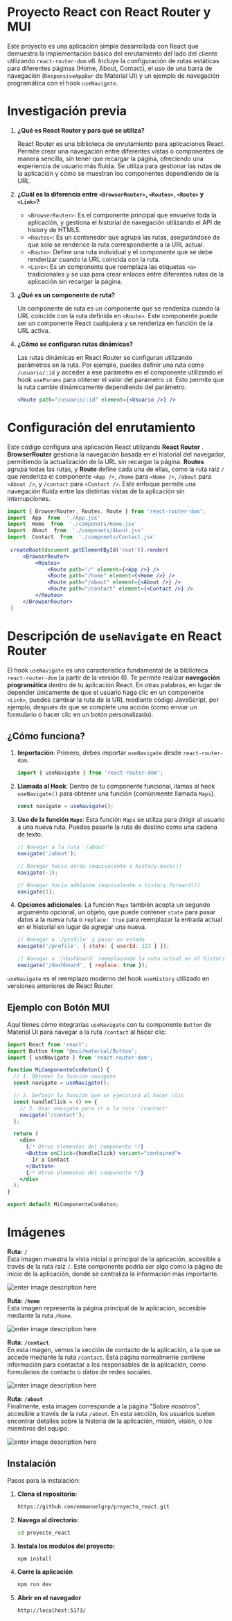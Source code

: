 # Proyecto React con React Router y MUI 
Este proyecto es una aplicación simple desarrollada con React que demuestra la implementación básica del enrutamiento del lado del cliente utilizando `react-router-dom` v6. Incluye la configuración de rutas estáticas para diferentes páginas (Home, About, Contact), el uso de una barra de navegación (`ResponsiveAppBar` de Material UI) y un ejemplo de navegación programática con el hook `useNavigate`.

# Investigación previa

1. **¿Qué es React Router y para qué se utiliza?**

   React Router es una biblioteca de enrutamiento para aplicaciones React. Permite crear una navegación entre diferentes vistas o componentes de manera sencilla, sin tener que recargar la página, ofreciendo una experiencia de usuario más fluida. Se utiliza para gestionar las rutas de la aplicación y cómo se muestran los componentes dependiendo de la URL.

2. **¿Cuál es la diferencia entre `<BrowserRouter>`, `<Routes>`, `<Route>` y `<Link>`?**

   - `<BrowserRouter>`: Es el componente principal que envuelve toda la aplicación, y gestiona el historial de navegación utilizando el API de history de HTML5. 
   - `<Routes>`: Es un contenedor que agrupa las rutas, asegurándose de que solo se renderice la ruta correspondiente a la URL actual.
   - `<Route>`: Define una ruta individual y el componente que se debe renderizar cuando la URL coincida con la ruta.
   - `<Link>`: Es un componente que reemplaza las etiquetas `<a>` tradicionales y se usa para crear enlaces entre diferentes rutas de la aplicación sin recargar la página.

3. **¿Qué es un componente de ruta?**

   Un componente de ruta es un componente que se renderiza cuando la URL coincide con la ruta definida en `<Route>`. Este componente puede ser un componente React cualquiera y se renderiza en función de la URL activa.

4. **¿Cómo se configuran rutas dinámicas?**

   Las rutas dinámicas en React Router se configuran utilizando parámetros en la ruta. Por ejemplo, puedes definir una ruta como `/usuario/:id` y acceder a ese parámetro en el componente utilizando el hook `useParams` para obtener el valor del parámetro `id`. Esto permite que la ruta cambie dinámicamente dependiendo del parámetro.

   ```jsx
   <Route path="/usuario/:id" element={<Usuario />} />
# Configuración del enrutamiento
Este código configura una aplicación React utilizando **React Router** . **BrowserRouter** gestiona la navegación basada en el historial del navegador, permitiendo la actualización de la URL sin recargar la página. **Routes** agrupa todas las rutas, y **Route** define cada una de ellas, como la ruta raíz `/` que renderiza el componente `<App />`, `/home` para `<Home />`, `/about` para `<About />`, y `/contact` para `<Contact />`. Este enfoque permite una navegación fluida entre las distintas vistas de la aplicación sin interrupciones.

   ```jsx
import { BrowserRouter, Routes, Route } from 'react-router-dom';
import  App  from  './App.jsx'
import  Home  from  './componets/Home.jsx'
import  About  from  './componets/About.jsx'
import  Contact  from  './componets/Contact.jsx'
    
    createRoot(document.getElementById('root')).render(
	    <BrowserRouter>
	    	<Routes>
	    		<Route path="/" element={<App />} />
	    		<Route path="/home" element={<Home />} />
	    		<Route path="/about" element={<About />} />
	    		<Route path="/contact" element={<Contact />} />
	    	</Routes>
	    </BrowserRouter>
    )
```

# Descripción de `useNavigate` en React Router

El hook `useNavigate` es una característica fundamental de la biblioteca `react-router-dom` (a partir de la versión 6). Te permite realizar **navegación programática** dentro de tu aplicación React. En otras palabras, en lugar de depender únicamente de que el usuario haga clic en un componente `<Link>`, puedes cambiar la ruta de la URL mediante código JavaScript, por ejemplo, después de que se complete una acción (como enviar un formulario o hacer clic en un botón personalizado).

## ¿Cómo funciona?

1.  **Importación**: Primero, debes importar `useNavigate` desde `react-router-dom`.
    ```javascript
    import { useNavigate } from 'react-router-dom';
    ```
2.  **Llamada al Hook**: Dentro de tu componente funcional, llamas al hook `useNavigate()` para obtener una función (comúnmente llamada `Maps`).
    ```javascript
    const navigate = useNavigate();
    ```
3.  **Uso de la función `Maps`**: Esta función `Maps` se utiliza para dirigir al usuario a una nueva ruta. Puedes pasarle la ruta de destino como una cadena de texto.
    ```javascript
    // Navegar a la ruta '/about'
    navigate('/about');

    // Navegar hacia atrás (equivalente a history.back())
    navigate(-1);

    // Navegar hacia adelante (equivalente a history.forward())
    navigate(1);
    ```
4.  **Opciones adicionales**: La función `Maps` también acepta un segundo argumento opcional, un objeto, que puede contener `state` para pasar datos a la nueva ruta o `replace: true` para reemplazar la entrada actual en el historial en lugar de agregar una nueva.
    ```javascript
    // Navegar a '/profile' y pasar un estado
    navigate('/profile', { state: { userId: 123 } });

    // Navegar a '/dashboard' reemplazando la ruta actual en el historial
    navigate('/dashboard', { replace: true });
    ```

`useNavigate` es el reemplazo moderno del hook `useHistory` utilizado en versiones anteriores de React Router.

## Ejemplo con Botón MUI

Aquí tienes cómo integrarías `useNavigate` con tu componente `Button` de Material UI para navegar a la ruta `/contact` al hacer clic:

```jsx
import React from 'react';
import Button from '@mui/material/Button';
import { useNavigate } from 'react-router-dom';

function MiComponenteConBoton() {
  // 1. Obtener la función navigate
  const navigate = useNavigate();

  // 2. Definir la función que se ejecutará al hacer clic
  const handleClick = () => {
    // 3. Usar navigate para ir a la ruta '/contact'
    navigate('/contact');
  };

  return (
    <div>
      {/* Otros elementos del componente */}
      <Button onClick={handleClick} variant="contained">
        Ir a Contact
      </Button>
      {/* Otros elementos del componente */}
    </div>
  );
}

export default MiComponenteConBoton;
```
# Imágenes
**Ruta: `/`**  
Esta imagen muestra la vista inicial o principal de la aplicación, accesible a través de la ruta raíz `/`. Este componente podría ser algo como la página de inicio de la aplicación, donde se centraliza la información más importante.

![enter image description here](https://i.imgur.com/Hs7fMUd.png)

**Ruta: `/home`**  
Esta imagen representa la página principal de la aplicación, accesible mediante la ruta `/home`. 

![enter image description here](https://i.imgur.com/WogWECo.png)

**Ruta: `/contact`**  
En esta imagen, vemos la sección de contacto de la aplicación, a la que se accede mediante la ruta `/contact`. Esta página normalmente contiene información para contactar a los responsables de la aplicación, como formularios de contacto o datos de redes sociales.

![enter image description here](https://i.imgur.com/XhdRNIK.png)

**Ruta: `/about`**  
Finalmente, esta imagen corresponde a la página "Sobre nosotros", accesible a través de la ruta `/about`. En esta sección, los usuarios suelen encontrar detalles sobre la historia de la aplicación, misión, visión, o los miembros del equipo.

![enter image description here](https://i.imgur.com/kece2P8.png)
## Instalación

Pasos para la instalación:

1. **Clona el repositorio:**
   ```bash
   https://github.com/emmanuelgrp/proyecto_react.git
   ```

2. **Navega al directorio:**
   ```bash
   cd proyecto_react
   ```

3. **Instala los modulos del proyecto:**
   ```bash
   npm install
   ```

4. **Corre la aplicación**
   ```bash
   npm run dev
   ```
4. **Abrir en el navegador**
   ```bash
   http://localhost:5173/
   ```